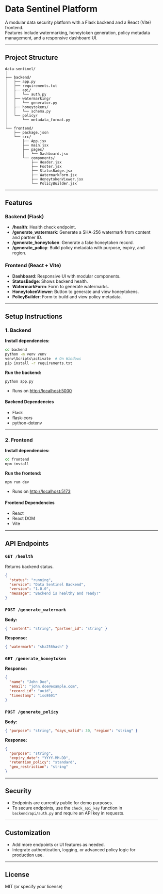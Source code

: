 # Data Sentinel Platform

A modular data security platform with a Flask backend and a React (Vite) frontend.  
Features include watermarking, honeytoken generation, policy metadata management, and a responsive dashboard UI.

---

## Project Structure

```
data-sentinel/
│
├── backend/
│   ├── app.py
│   ├── requirements.txt
│   ├── api/
│   │   └── auth.py
│   ├── watermarking/
│   │   └── generator.py
│   ├── honeytokens/
│   │   └── schema.py
│   └── policy/
│       └── metadata_format.py
│
└── frontend/
    ├── package.json
    └── src/
        ├── App.jsx
        ├── main.jsx
        ├── pages/
        │   └── Dashboard.jsx
        └── components/
            ├── Header.jsx
            ├── Footer.jsx
            ├── StatusBadge.jsx
            ├── WatermarkForm.jsx
            ├── HoneytokenViewer.jsx
            └── PolicyBuilder.jsx
```

---

## Features

### Backend (Flask)
- **/health**: Health check endpoint.
- **/generate_watermark**: Generate a SHA-256 watermark from content and partner ID.
- **/generate_honeytoken**: Generate a fake honeytoken record.
- **/generate_policy**: Build policy metadata with purpose, expiry, and region.

### Frontend (React + Vite)
- **Dashboard**: Responsive UI with modular components.
- **StatusBadge**: Shows backend health.
- **WatermarkForm**: Form to generate watermarks.
- **HoneytokenViewer**: Button to generate and view honeytokens.
- **PolicyBuilder**: Form to build and view policy metadata.

---

## Setup Instructions

### 1. Backend

**Install dependencies:**
```sh
cd backend
python -m venv venv
venv\Scripts\activate  # On Windows
pip install -r requirements.txt
```

**Run the backend:**
```sh
python app.py
```
- Runs on [http://localhost:5000](http://localhost:5000)

#### Backend Dependencies
- Flask
- flask-cors
- python-dotenv

---

### 2. Frontend

**Install dependencies:**
```sh
cd frontend
npm install
```

**Run the frontend:**
```sh
npm run dev
```
- Runs on [http://localhost:5173](http://localhost:5173)

#### Frontend Dependencies
- React
- React DOM
- Vite

---

## API Endpoints

### `GET /health`
Returns backend status.
```json
{
  "status": "running",
  "service": "Data Sentinel Backend",
  "version": "1.0.0",
  "message": "Backend is healthy and ready!"
}
```

### `POST /generate_watermark`
**Body:**  
```json
{ "content": "string", "partner_id": "string" }
```
**Response:**  
```json
{ "watermark": "sha256hash" }
```

### `GET /generate_honeytoken`
**Response:**  
```json
{
  "name": "John Doe",
  "email": "john.doe@example.com",
  "record_id": "uuid",
  "timestamp": "iso8601"
}
```

### `POST /generate_policy`
**Body:**  
```json
{ "purpose": "string", "days_valid": 30, "region": "string" }
```
**Response:**  
```json
{
  "purpose": "string",
  "expiry_date": "YYYY-MM-DD",
  "retention_policy": "standard",
  "geo_restriction": "string"
}
```

---

## Security

- Endpoints are currently public for demo purposes.
- To secure endpoints, use the `check_api_key` function in `backend/api/auth.py` and require an API key in requests.

---

## Customization

- Add more endpoints or UI features as needed.
- Integrate authentication, logging, or advanced policy logic for production use.

---

## License

MIT (or specify your license) 